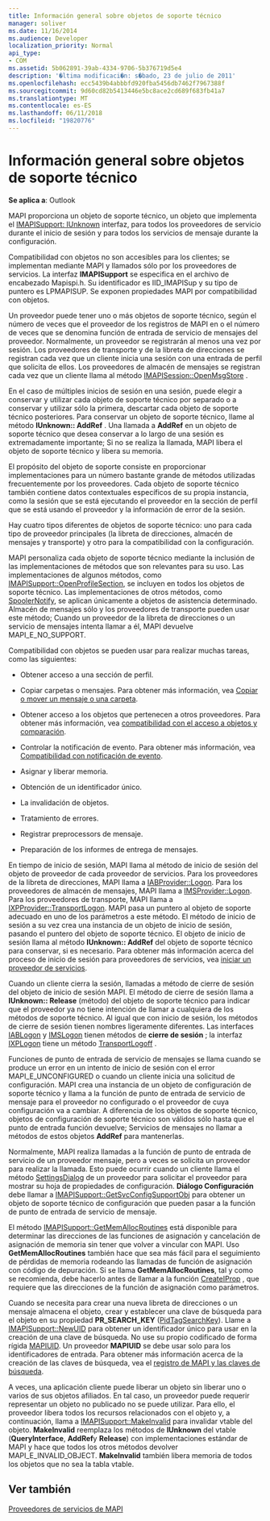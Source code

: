 ```yaml
---
title: Información general sobre objetos de soporte técnico
manager: soliver
ms.date: 11/16/2014
ms.audience: Developer
localization_priority: Normal
api_type:
- COM
ms.assetid: 5b062891-39ab-4334-9706-5b376719d5e4
description: '�ltima modificaci�n: s�bado, 23 de julio de 2011'
ms.openlocfilehash: ecc5439b4abbbfd920fba5456db7462f7967388f
ms.sourcegitcommit: 9d60cd82b5413446e5bc8ace2cd689f683fb41a7
ms.translationtype: MT
ms.contentlocale: es-ES
ms.lasthandoff: 06/11/2018
ms.locfileid: "19820776"
---
```

# <a name="support-object-overview"></a>Información general sobre objetos de soporte técnico

  
  
**Se aplica a**: Outlook 
  
MAPI proporciona un objeto de soporte técnico, un objeto que implementa el [IMAPISupport: IUnknown](imapisupportiunknown.md) interfaz, para todos los proveedores de servicio durante el inicio de sesión y para todos los servicios de mensaje durante la configuración. 
  
Compatibilidad con objetos no son accesibles para los clientes; se implementan mediante MAPI y llamados sólo por los proveedores de servicios. La interfaz **IMAPISupport** se especifica en el archivo de encabezado Mapispi.h. Su identificador es IID_IMAPISup y su tipo de puntero es LPMAPISUP. Se exponen propiedades MAPI por compatibilidad con objetos. 
  
Un proveedor puede tener uno o más objetos de soporte técnico, según el número de veces que el proveedor de los registros de MAPI en o el número de veces que se denomina función de entrada de servicio de mensajes del proveedor. Normalmente, un proveedor se registrarán al menos una vez por sesión. Los proveedores de transporte y de la libreta de direcciones se registran cada vez que un cliente inicia una sesión con una entrada de perfil que solicita de ellos. Los proveedores de almacén de mensajes se registran cada vez que un cliente llama al método [IMAPISession::OpenMsgStore](imapisession-openmsgstore.md) . 
  
En el caso de múltiples inicios de sesión en una sesión, puede elegir a conservar y utilizar cada objeto de soporte técnico por separado o a conservar y utilizar sólo la primera, descartar cada objeto de soporte técnico posteriores. Para conservar un objeto de soporte técnico, llame al método **IUnknown:: AddRef** . Una llamada a **AddRef** en un objeto de soporte técnico que desea conservar a lo largo de una sesión es extremadamente importante; Si no se realiza la llamada, MAPI libera el objeto de soporte técnico y libera su memoria. 
  
El propósito del objeto de soporte consiste en proporcionar implementaciones para un número bastante grande de métodos utilizadas frecuentemente por los proveedores. Cada objeto de soporte técnico también contiene datos contextuales específicos de su propia instancia, como la sesión que se está ejecutando el proveedor en la sección de perfil que se está usando el proveedor y la información de error de la sesión. 
  
Hay cuatro tipos diferentes de objetos de soporte técnico: uno para cada tipo de proveedor principales (la libreta de direcciones, almacén de mensajes y transporte) y otro para la compatibilidad con la configuración. 
  
MAPI personaliza cada objeto de soporte técnico mediante la inclusión de las implementaciones de métodos que son relevantes para su uso. Las implementaciones de algunos métodos, como [IMAPISupport::OpenProfileSection](imapisupport-openprofilesection.md), se incluyen en todos los objetos de soporte técnico. Las implementaciones de otros métodos, como [SpoolerNotify](imapisupport-spoolernotify.md), se aplican únicamente a objetos de asistencia determinado. Almacén de mensajes sólo y los proveedores de transporte pueden usar este método; Cuando un proveedor de la libreta de direcciones o un servicio de mensajes intenta llamar a él, MAPI devuelve MAPI_E_NO_SUPPORT.
  
Compatibilidad con objetos se pueden usar para realizar muchas tareas, como las siguientes:
  
- Obtener acceso a una sección de perfil.
    
- Copiar carpetas o mensajes. Para obtener más información, vea [Copiar o mover un mensaje o una carpeta](copying-or-moving-a-message-or-a-folder.md).
    
- Obtener acceso a los objetos que pertenecen a otros proveedores. Para obtener más información, vea [compatibilidad con el acceso a objetos y comparación](supporting-object-access-and-comparison.md). 
    
- Controlar la notificación de evento. Para obtener más información, vea [Compatibilidad con notificación de evento](supporting-event-notification.md).
    
- Asignar y liberar memoria.
    
- Obtención de un identificador único.
    
- La invalidación de objetos.
    
- Tratamiento de errores.
    
- Registrar preprocessors de mensaje. 
    
- Preparación de los informes de entrega de mensajes. 
    
En tiempo de inicio de sesión, MAPI llama al método de inicio de sesión del objeto de proveedor de cada proveedor de servicios. Para los proveedores de la libreta de direcciones, MAPI llama a [IABProvider::Logon](iabprovider-logon.md). Para los proveedores de almacén de mensajes, MAPI llama a [IMSProvider::Logon](imsprovider-logon.md). Para los proveedores de transporte, MAPI llama a [IXPProvider::TransportLogon](ixpprovider-transportlogon.md). MAPI pasa un puntero al objeto de soporte adecuado en uno de los parámetros a este método. El método de inicio de sesión a su vez crea una instancia de un objeto de inicio de sesión, pasando el puntero del objeto de soporte técnico. El objeto de inicio de sesión llama al método **IUnknown:: AddRef** del objeto de soporte técnico para conservar, si es necesario. Para obtener más información acerca del proceso de inicio de sesión para proveedores de servicios, vea [iniciar un proveedor de servicios](starting-a-service-provider.md).
  
Cuando un cliente cierra la sesión, llamadas a método de cierre de sesión del objeto de inicio de sesión MAPI. El método de cierre de sesión llama a **IUnknown:: Release** (método) del objeto de soporte técnico para indicar que el proveedor ya no tiene intención de llamar a cualquiera de los métodos de soporte técnico. Al igual que con inicio de sesión, los métodos de cierre de sesión tienen nombres ligeramente diferentes. Las interfaces [IABLogon](iablogoniunknown.md) y [IMSLogon](imslogoniunknown.md) tienen métodos de **cierre de sesión** ; la interfaz [IXPLogon](ixplogoniunknown.md) tiene un método [TransportLogoff](ixplogon-transportlogoff.md) . 
  
Funciones de punto de entrada de servicio de mensajes se llama cuando se produce un error en un intento de inicio de sesión con el error MAPI_E_UNCONFIGURED o cuando un cliente inicia una solicitud de configuración. MAPI crea una instancia de un objeto de configuración de soporte técnico y llama a la función de punto de entrada de servicio de mensaje para el proveedor no configurado o el proveedor de cuya configuración va a cambiar. A diferencia de los objetos de soporte técnico, objetos de configuración de soporte técnico son válidos sólo hasta que el punto de entrada función devuelve; Servicios de mensajes no llamar a métodos de estos objetos **AddRef** para mantenerlas. 
  
Normalmente, MAPI realiza llamadas a la función de punto de entrada de servicio de un proveedor mensaje, pero a veces se solicita un proveedor para realizar la llamada. Esto puede ocurrir cuando un cliente llama el método [SettingsDialog](imapistatus-settingsdialog.md) de un proveedor para solicitar el proveedor para mostrar su hoja de propiedades de configuración. **Diálogo Configuración** debe llamar a [IMAPISupport::GetSvcConfigSupportObj](imapisupport-getsvcconfigsupportobj.md) para obtener un objeto de soporte técnico de configuración que pueden pasar a la función de punto de entrada de servicio de mensaje. 
  
El método [IMAPISupport::GetMemAllocRoutines](imapisupport-getmemallocroutines.md) está disponible para determinar las direcciones de las funciones de asignación y cancelación de asignación de memoria sin tener que volver a vincular con MAPI. Uso **GetMemAllocRoutines** también hace que sea más fácil para el seguimiento de pérdidas de memoria rodeando las llamadas de función de asignación con código de depuración. Si se llama **GetMemAllocRoutines**, tal y como se recomienda, debe hacerlo antes de llamar a la función [CreateIProp](createiprop.md) , que requiere que las direcciones de la función de asignación como parámetros. 
  
Cuando se necesita para crear una nueva libreta de direcciones o un mensaje almacena el objeto, crear y establecer una clave de búsqueda para el objeto en su propiedad **PR_SEARCH_KEY** ([PidTagSearchKey](pidtagsearchkey-canonical-property.md)). Llame a [IMAPISupport::NewUID](imapisupport-newuid.md) para obtener un identificador único para usar en la creación de una clave de búsqueda. No use su propio codificado de forma rígida [MAPIUID](mapiuid.md). Un proveedor **MAPIUID** se debe usar solo para los identificadores de entrada. Para obtener más información acerca de la creación de las claves de búsqueda, vea el [registro de MAPI y las claves de búsqueda](mapi-record-and-search-keys.md).
  
A veces, una aplicación cliente puede liberar un objeto sin liberar uno o varios de sus objetos afiliados. En tal caso, un proveedor puede requerir representar un objeto no publicado no se puede utilizar. Para ello, el proveedor libera todos los recursos relacionados con el objeto y, a continuación, llama a [IMAPISupport::MakeInvalid](imapisupport-makeinvalid.md) para invalidar vtable del objeto. **MakeInvalid** reemplaza los métodos de **IUnknown** del vtable (**QueryInterface**, **AddRef**y **Release**) con implementaciones estándar de MAPI y hace que todos los otros métodos devolver MAPI_E_INVALID_OBJECT. **MakeInvalid** también libera memoria de todos los objetos que no sea la tabla vtable. 
  
## <a name="see-also"></a>Ver también



[Proveedores de servicios de MAPI](mapi-service-providers.md)

